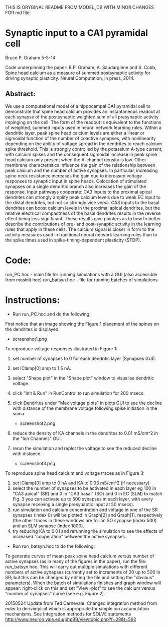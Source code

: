 THIS IS ORYGINAL README FROM MODEL_DB WITH MINOR CHANGES FOR md file:


# Synaptic input to a CA1 pyramidal cell

Bruce P. Graham 5-5-14

Code underpinning the paper: B.P. Graham, A. Saudargiene and S. Cobb, 
Spine head calcium as a measure of summed postsynaptic activity for driving 
synaptic plasticity. Neural Computation, in press, 2014.

## Abstract:
We use a computational model of a hippocampal CA1 pyramidal cell to
demonstrate that spine head calcium provides an instantaneous readout
at each synapse of the postsynaptic weighted sum of all presynaptic
activity impinging on the cell. The form of the readout is equivalent
to the functions of weighted, summed inputs used in neural network
learning rules. Within a dendritic layer, peak spine head calcium
levels are either a linear or sigmoidal function of the number of
coactive synapses, with nonlinearity depending on the ability of
voltage spread in the dendrites to reach calcium spike threshold. This
is strongly controlled by the potassium A-type current, with calcium
spikes and the consequent sigmoidal increase in peak spine head
calcium only present when the A-channel density is low. Other membrane
characteristics influence the gain of the relationship between peak
calcium and the number of active synapses. In particular, increasing
spine neck resistance increases the gain due to increased voltage
responses to synaptic input in spine heads. Colocation of stimulated
synapses on a single dendritic branch also increases the gain of the
response. Input pathways cooperate: CA3 inputs to the proximal apical
dendrites can strongly amplify peak calcium levels due to weak EC
input to the distal dendrites, but not so strongly vice versa. CA3
inputs to the basal dendrites can boost calcium levels in the proximal
apical dendrites, but the relative electrical compactness of the basal
dendrites results in the reverse effect being less significant. These
results give pointers as to how to better describe the contributions
of pre- and post-synaptic activity in the learning rules that apply in
these cells. The calcium signal is closer in form to the activity
measures used in traditional neural network learning rules than to the
spike times used in spike-timing-dependent plasticity (STDP).

# Code:

run_PC.hoc - main file for running simulations with a GUI (also
             accessible from mosinit.hoc)
run_batsyn.hoc - file for running batches of simulations

# Instructions:

* Run run_PC.hoc and do the following:

First notice that an image showing the Figure 1 placement of the
spines on the dendrites is displayed:

   * screenshot1.png
 
To reproduce voltage responses illustrated in Figure 1:
1. set number of synapses to 0 for each dendritic layer (Synapses
GUI).
2. set IClamp[0] amp to 1.5 nA.
3. select "Shape plot" in the "Shape plot" window to visualise
dendritic voltage.
3. click "Init & Run" in RunControl to run simulation for 200 msecs.
4. click Dendrites under "Max voltage plots" in plots GUI to see the
decline with distance of the membrane voltage following spike
initiation in the soma.

   * screenshot2.png
5. reduce the density of KA channels in the dendrites to 0.01 mS/cm^2
in the "Ion Channels" GUI.
6. rerun the simulation and replot the voltage to see the reduced
decline with distance.

   * screenshot3.png

To reproduce spine head calcium and voltage traces as in Figure 3:
1. set IClamp[0] amp to 0 nA and KA to 0.03 mS/cm^2 (if necessary)
2. select the number of synapses to be activated in each layer eg 100
in "CA3 apical" (SR) and 0 in "CA3 basal" (SO) and 0 in EC (SLM) to
match Fig. 3 you can activate up to 500 synapses in each layer, with
every synapse receiving a single presynaptic input at 50 msecs).
3. run simulation and calcium concentration and voltage in one of the
SR synapses (index 0) will be plotted in Graph[2] and Graph[1],
respectively (the other traces in these windows are for an SO synapse
(index 500) and an SLM synapse (index 1000).
4. try reducing KA to 0.01 and rerunning the simulation to see the
effects of increased "cooperation" between the active synapses.

* Run run_batsyn.hoc to do the following:

To generate curves of mean peak spine head calcium versus number of
active synapses (as in many of the figures in the paper), run the
file: run_batsyn.hoc. This will carry out multiple simulations with
different numbers of active synapses (currently set to increments of
20 up to 500 in SR; but this can be changed by editing the file and
setting the "obvious" parameters). When the batch of simulations
finishes and graph window will appear: right-click on this and set
"View=plot" to see the calcium versus "number of synapses" curve (see
e.g. Figure 2).

20150524 Update from Ted Carnevale: Changed integration method from
euler to derivimplicit which is appropriate for simple ion
accumulation mechanisms.  See Integration methods for SOLVE statements
http://www.neuron.yale.edu/phpBB/viewtopic.php?f=28&t=592
